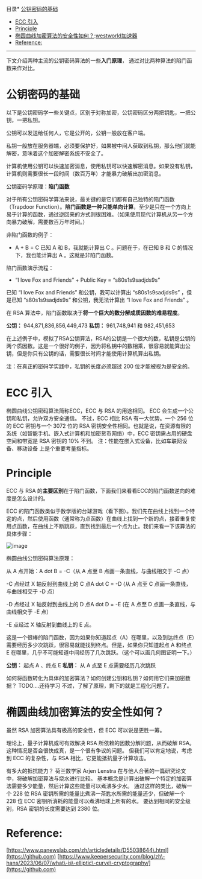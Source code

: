 
目录* [公钥密码的基础](https://github.com)
* [ECC 引入](https://github.com)
* [Principle](https://github.com)
* [椭圆曲线加密算法的安全性如何？](https://github.com):[westworld加速器](https://xbsj9.com)
* [Reference:](https://github.com)



---


下文介绍两种主流的公钥密码算法的一些**入门原理**，
通过对比两种算法的陷门函数来作对比。


# 公钥密码的基础


以下是公钥密码学一些关键点，区别于对称加密，公钥密码区分两把钥匙，一把公钥，一把私钥。


公钥可以发送给任何人，它是公开的，公钥一般放在客户端。


私钥一般放在服务器端，必须要保护好，如果被中间人获取到私钥，那么他们就能解密，意味着这个加密解密系统不安全了。


计算机使用公钥可以快速加密消息，使用私钥可以快速解密消息。如果没有私钥，计算机则需要很长一段时间（数百万年）才能暴力破解出加密消息。


公钥密码学原理：**陷门函数**


对于所有公钥密码学算法来说，最关键的是它们都有自己独特的陷门函数（Trapdoor Function）。**陷门函数是一种只能单向计算**，至少是只在一个方向上易于计算的函数，通过逆回来的方式则很困难。（如果使用现代计算机从另一个方向暴力破解，需要数百万年时间。）


非陷门函数的例子：


* A \+ B \= C
已知 A 和 B，我就能计算出 C 。问题在于，在已知 B 和 C 的情况下，我也能计算出 A 。这就是非陷门函数。


陷门函数演示流程：


* “I love Fox and Friends” \+ Public Key \= “s80s1s9sadjds9s”


已知 “I love Fox and Friends” 和公钥，我可以计算出 “s80s1s9sadjds9s” ，但是已知 “s80s1s9sadjds9s” 和公钥，我无法计算出 “I love Fox and Friends” 。


在 RSA 算法中，陷门函数取决于**将一个巨大的数分解成质因数的难易程度**。


**公钥：** 944,871,836,856,449,473
**私钥：** 961,748,941 和 982,451,653


在上述例子中，模拟了RSA公钥算法，RSA的公钥是一个很大的数，私钥是公钥的两个质因数。这是一个很好的例子，因为将私钥中的数相乘，很容易就能算出公钥，但是你只有公钥的话，需要很长时间才能使用计算机算出私钥。


注：在真正的密码学实践中，私钥的长度必须超过 200 位才能被视为是安全的。


# ECC 引入


椭圆曲线公钥密码算法简称ECC，ECC 与 RSA 的用途相同。
ECC 会生成一个公钥和私钥，允许双方安全通信。
不过，ECC 相比 RSA 有一大优势。一个 256 位的 ECC 密钥与一个 3072 位的 RSA 密钥安全性相同。也就是说，在资源有限的系统（如智能手机、嵌入式计算机和加密货币网络）中，ECC 密钥需占用的硬盘空间和带宽是 RSA 密钥的 10% 不到。
注：性能在嵌入式设备，比如车联网设备、移动设备 上是个重要考量指标。


# Principle


ECC 与 RSA 的**主要区别**在于陷门函数，下面我们来看看ECC的陷门函数逆向的难度是怎么设计的。


ECC 的陷门函数类似于数学版的台球游戏（看下图）。我们先在曲线上找到一个特定的点，然后使用函数（通常称为点函数）在曲线上找到一个新的点，接着重复使用点函数，在曲线上不断跳跃，直到找到最后一个点为止。我们来看一下该算法的具体步骤：


![image](https://img2024.cnblogs.com/blog/1552062/202412/1552062-20241203111623762-1299477055.gif)


椭圆曲线公钥密码算法原理：


从 A 点开始：A dot B \= \-C（从 A 点至 B 点画一条直线，与曲线相交于 \-C 点）


\-C 点经过 X 轴反射到曲线上的 C 点A dot C \= \-D (从 A 点至 C 点画一条直线，与曲线相交于 \-D 点）


\-D 点经过 X 轴反射到曲线上的 D 点A dot D \= \-E (在 A 点至 D 点画一条直线，与曲线相交于 \-E 点）


\-E 点经过 X 轴反射到曲线上的 E 点。


这是一个很棒的陷门函数，因为如果你知道起点（A）在哪里，以及到达终点（E）需要经历多少次跳跃，很容易就能找到终点。但是，如果你只知道起点 A 和终点 E 在哪里，几乎不可能知道中间经历了几次跳跃。（这个可以画几何图证明一下。）


**公钥：** 起点 A 、终点 E
**私钥：** 从 A 点至 E 点需要经历几次跳跃


如何将函数转化为具体的加密算法？如何创建公钥和私钥？如何用它们来加密数据？
TODO....还待学习
不过，了解了原理，剩下的就是工程化问题了。


# 椭圆曲线加密算法的安全性如何？


虽然 RSA 加密算法具有极高的安全性，但 ECC 可以说是更胜一筹。


理论上，量子计算机或可有效解决 RSA 所依赖的因数分解问题，从而破解 RSA。 这种情况是否会很快成真，是一个很有争议的问题。 但我们可以肯定地说，考虑到 ECC 的复杂性，与 RSA 相比，它更能抵抗量子计算攻击。


有多大的抵抗能力？ 荷兰数学家 Arjen Lenstra 在与他人合著的一篇研究论文中，将破解加密算法与烧水进行比较。 基本概念是计算出破解一个特定的加密算法需要多少能量，然后计算这些能量可以煮沸多少水。 通过这样的类比，破解一个 228 位 RSA 密钥所需的能量比煮沸一茶匙水所需的能量还少，但破解一个 228 位 ECC 密钥所消耗的能量可以煮沸地球上所有的水。 要达到相同的安全级别，RSA 密钥的长度需要达到 2380 位。


# Reference:


[https://www.panewslab.com/zh/articledetails/D55038644\.html](https://github.com)
[https://www.keepersecurity.com/blog/zh\-hans/2023/06/07/what\-is\-elliptic\-curve\-cryptography/](https://github.com)


